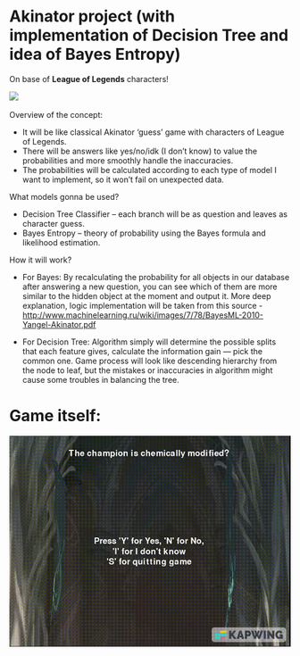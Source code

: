 # Akinator project (with implementation of Decision Tree and idea of Bayes Entropy)

On base of __League of Legends__ characters!

![](https://cdn1.epicgames.com/offer/24b9b5e323bc40eea252a10cdd3b2f10/EGS_LeagueofLegends_RiotGames_S1_2560x1440-872a966297484acd0efe49f34edd5aed)

Overview of the concept:
- It will be like classical Akinator ‘guess’ game with characters of League of Legends. 
- There will be answers like yes/no/idk (I don’t know) to value the probabilities and more smoothly handle the inaccuracies.
- The probabilities will be calculated according to each type of model I want to implement, so it won’t fail on unexpected data.

What models gonna be used?
- Decision Tree Classifier – each branch will be as question and leaves as character guess. 
- Bayes Entropy – theory of probability using the Bayes formula and likelihood estimation.

How it will work?
- For Bayes: By recalculating the probability for all objects in our database after answering a new question, you can see which of them are more similar to the hidden object at the moment and output it. More deep explanation, logic implementation will be taken from this source - http://www.machinelearning.ru/wiki/images/7/78/BayesML-2010-Yangel-Akinator.pdf

- For Decision Tree: Algorithm simply will determine the possible splits that each feature gives, calculate the information gain — pick the common one. Game process will look like descending hierarchy from the node to leaf, but the mistakes or inaccuracies in algorithm might cause some troubles in balancing the tree. 

# Game itself:

![](https://github.com/Nuray-web/ml_akinator/blob/main/akin/gamepreview.gif)

